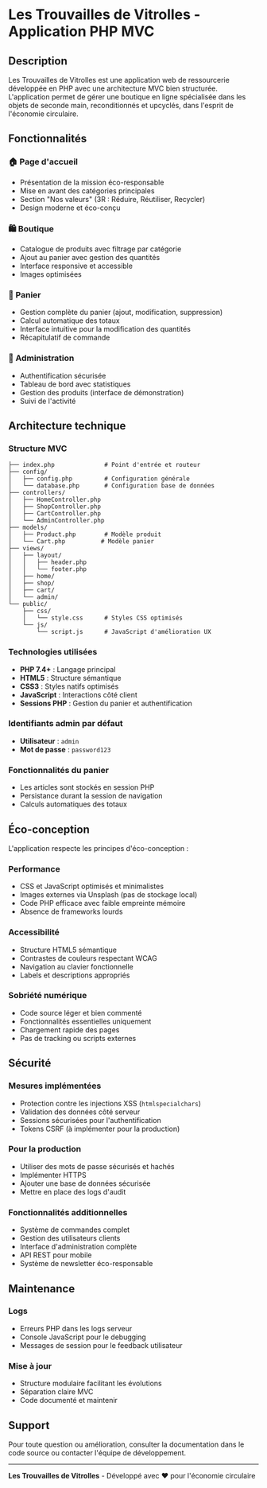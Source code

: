 # Les Trouvailles de Vitrolles - Application PHP MVC

## Description

Les Trouvailles de Vitrolles est une application web de ressourcerie développée en PHP avec une architecture MVC bien structurée. L'application permet de gérer une boutique en ligne spécialisée dans les objets de seconde main, reconditionnés et upcyclés, dans l'esprit de l'économie circulaire.

## Fonctionnalités

### 🏠 Page d'accueil
- Présentation de la mission éco-responsable
- Mise en avant des catégories principales
- Section "Nos valeurs" (3R : Réduire, Réutiliser, Recycler)
- Design moderne et éco-conçu

### 🛍️ Boutique
- Catalogue de produits avec filtrage par catégorie
- Ajout au panier avec gestion des quantités
- Interface responsive et accessible
- Images optimisées

### 🛒 Panier
- Gestion complète du panier (ajout, modification, suppression)
- Calcul automatique des totaux
- Interface intuitive pour la modification des quantités
- Récapitulatif de commande

### 👤 Administration
- Authentification sécurisée
- Tableau de bord avec statistiques
- Gestion des produits (interface de démonstration)
- Suivi de l'activité

## Architecture technique

### Structure MVC
```
├── index.php              # Point d'entrée et routeur
├── config/
│   ├── config.php         # Configuration générale
│   └── database.php       # Configuration base de données
├── controllers/
│   ├── HomeController.php
│   ├── ShopController.php
│   ├── CartController.php
│   └── AdminController.php
├── models/
│   ├── Product.php        # Modèle produit
│   └── Cart.php          # Modèle panier
├── views/
│   ├── layout/
│   │   ├── header.php
│   │   └── footer.php
│   ├── home/
│   ├── shop/
│   ├── cart/
│   └── admin/
└── public/
    ├── css/
    │   └── style.css      # Styles CSS optimisés
    └── js/
        └── script.js      # JavaScript d'amélioration UX
```

### Technologies utilisées
- **PHP 7.4+** : Langage principal
- **HTML5** : Structure sémantique
- **CSS3** : Styles natifs optimisés
- **JavaScript** : Interactions côté client
- **Sessions PHP** : Gestion du panier et authentification



### Identifiants admin par défaut
- **Utilisateur** : `admin`
- **Mot de passe** : `password123`

### Fonctionnalités du panier
- Les articles sont stockés en session PHP
- Persistance durant la session de navigation
- Calculs automatiques des totaux

## Éco-conception

L'application respecte les principes d'éco-conception :

### Performance
- CSS et JavaScript optimisés et minimalistes
- Images externes via Unsplash (pas de stockage local)
- Code PHP efficace avec faible empreinte mémoire
- Absence de frameworks lourds

### Accessibilité
- Structure HTML5 sémantique
- Contrastes de couleurs respectant WCAG
- Navigation au clavier fonctionnelle
- Labels et descriptions appropriés

### Sobriété numérique
- Code source léger et bien commenté
- Fonctionnalités essentielles uniquement
- Chargement rapide des pages
- Pas de tracking ou scripts externes

## Sécurité

### Mesures implémentées
- Protection contre les injections XSS (`htmlspecialchars`)
- Validation des données côté serveur
- Sessions sécurisées pour l'authentification
- Tokens CSRF (à implémenter pour la production)

### Pour la production
- Utiliser des mots de passe sécurisés et hachés
- Implémenter HTTPS
- Ajouter une base de données sécurisée
- Mettre en place des logs d'audit


### Fonctionnalités additionnelles
- Système de commandes complet
- Gestion des utilisateurs clients
- Interface d'administration complète
- API REST pour mobile
- Système de newsletter éco-responsable

## Maintenance

### Logs
- Erreurs PHP dans les logs serveur
- Console JavaScript pour le debugging
- Messages de session pour le feedback utilisateur

### Mise à jour
- Structure modulaire facilitant les évolutions
- Séparation claire MVC
- Code documenté et maintenir

## Support

Pour toute question ou amélioration, consulter la documentation dans le code source ou contacter l'équipe de développement.

---

**Les Trouvailles de Vitrolles** - Développé avec ❤️ pour l'économie circulaire